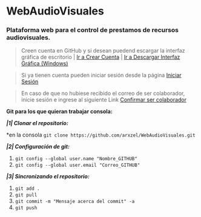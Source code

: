 # WebAudioVisuales

### Plataforma web para el control de prestamos de recursos audiovisuales.

> Creen cuenta en GitHub y si desean puedend escargar la interfaz gráfica de escritorio | [Ir a Crear Cuenta](https://github.com/join?source=header-home "Crear Cuenta") | [Ir a Descargar Interfaz Gráfica (Windows)](https://desktop.github.com "Interfaz Gráfica")

> Si ya tienen cuenta pueden iniciar sesión desde la página [Iniciar Sesión](https://github.com/login "Login")

> En caso de que no hubiese recibido el correo de ser colaborador, inicie sesión e ingrese al siguiente Link  [Confirmar ser colaborador](https://github.com/arxzel/WebAudioVisuales/invitations "No me llegó el correo")

**Git para los que quieran trabajar consola:**

***|1| Clonar el repositorio:***

*en la consola `git clone https://github.com/arxzel/WebAudioVisuales.git`

***|2| Configuración de git:***

1. `git config --global user.name "Nombre_GITHUB"`
2. `git config --global user.email "Correo_GITHUB"`

***|3| Sincronizando el repositorio:***

1. `git add .`
2. `git pull`
3. `git commit -m "Mensaje acerca del commit" -a`
4. `git push`
